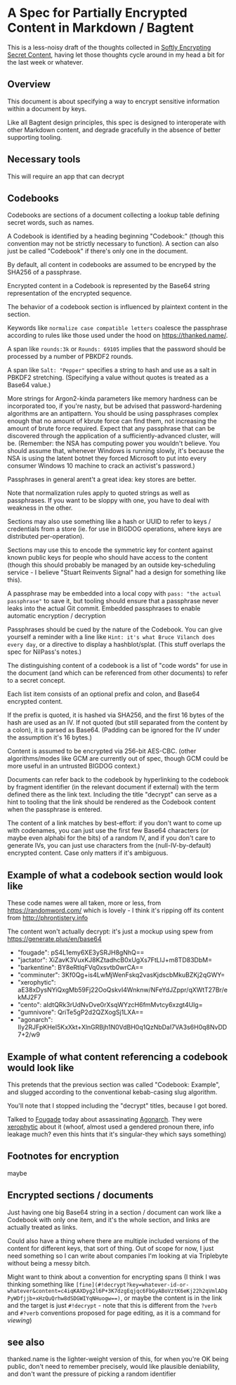 # A Spec for Partially Encrypted Content in Markdown / Bagtent

This is a less-noisy draft of the thoughts collected in [Softly Encrypting Secret Content](de39c59d-7091-4e34-84ff-9c25ceed1055.md), having let those thoughts cycle around in my head a bit for the last week or whatever.

## Overview

This document is about specifying a way to encrypt sensitive information within a document by keys.

Like all Bagtent design principles, this spec is designed to interoperate with other Markdown content, and degrade gracefully in the absence of better supporting tooling.

## Necessary tools

This will require an app that can decrypt

## Codebooks

Codebooks are sections of a document collecting a lookup table defining secret words, such as names.

A Codebook is identified by a heading beginning "Codebook:" (though this convention may not be strictly necessary to function). A section can also just be called "Codebook" if there's only one in the document.

By default, all content in codebooks are assumed to be encryped by the SHA256 of a passphrase.

Encrypted content in a Codebook is represented by the Base64 string representation of the encrypted sequence.

The behavior of a codebook section is influenced by plaintext content in the section.

Keywords like `normalize case compatible letters` coalesce the passphrase according to rules like those used under the hood on https://thanked.name/.

A span like `rounds:3k` or `Rounds: 69105` implies that the password should be processed by a number of PBKDF2 rounds.

A span like `Salt: "Pepper"` specifies a string to hash and use as a salt in PBKDF2 stretching. (Specifying a value without quotes is treated as a Base64 value.)

More strings for Argon2-kinda parameters like memory hardness can be incorporated too, if you're nasty, but be advised that password-hardening algorithms are an antipattern. You should be using passphrases complex enough that no amount of kbrute force can find them, not increasing the amount of brute force required. Expect that any passphrase that can be discovered through the application of a sufficiently-advanced cluster, will be. (Remember: the NSA has computing power you wouldn't believe. You should assume that, whenever Windows is running slowly, it's because the NSA is using the latent botnet they forced Microsoft to put into every consumer Windows 10 machine to crack an activist's password.)

Passphrases in general arent't a great idea: key stores are better.

Note that normalization rules apply to quoted strings as well as passphrases. If you want to be sloppy with one, you have to deal with weakness in the other.

Sections may also use something like a hash or UUID to refer to keys / credentials from a store (ie. for use in BIGDOG operations, where keys are distributed per-operation).

Sections may use this to encode the symmetric key for content against known public keys for people who should have access to the content (though this should probably be managed by an outside key-scheduling service - I believe "Stuart Reinvents Signal" had a design for something like this).

A passphrase may be embedded into a local copy with `pass: "the actual passphrase"` to save it, but tooling should ensure that a passphrase never leaks into the actual Git commit. Embedded passphrases to enable automatic encryption / decryption

Passphrases should be cued by the nature of the Codebook. You can give yourself a reminder with a line like `Hint: it's what Bruce Vilanch does every day`, or a directive to display a hashblot/splat. (This stuff overlaps the spec for NilPass's notes.)

The distinguishing content of a codebook is a list of "code words" for use in the document (and which can be referenced from other documents) to refer to a secret concept.

Each list item consists of an optional prefix and colon, and Base64 encrypted content.

If the prefix is quoted, it is hashed via SHA256, and the first 16 bytes of the hash are used as an IV. If not quoted (but still separated from the content by a colon), it is parsed as Base64. (Padding can be ignored for the IV under the assumption it's 16 bytes.)

Content is assumed to be encrypted via 256-bit AES-CBC. (other algorithms/modes like GCM are currently out of spec, though GCM could be more useful in an untrusted BIGDOG context.)

Documents can refer back to the codebook by hyperlinking to the codebook by fragment identifier (in the relevant document if external) with the term defined there as the link text. Including the title "decrypt" can serve as a hint to tooling that the link should be rendered as the Codebook content when the passphrase is entered.

The content of a link matches by best-effort: if you don't want to come up with codenames, you can just use the first few Base64 characters (or maybe even alphabi for the bits) of a random IV, and if you don't care to generate IVs, you can just use characters from the (null-IV-by-default) encrypted content. Case only matters if it's ambiguous.

## Example of what a codebook section would look like

These code names were all taken, more or less, from https://randomword.com/ which is lovely - I think it's ripping off its content from http://phrontistery.info

The content won't actually decrypt: it's just a mockup using spew from https://generate.plus/en/base64

- "fougade": pS4L1emy6XE3ySRJH8gNhQ==
- "jactator": XiZavK3VuxKJ8KZtadhcB0xUgXs7FtLlJ+m8TD83DbM=
- "barkentine": BY8eRtlqFVq0xsvtb0wrCA==
- "comminuter": 3Kf0Qg+is4LwMjWenFskq2vasKjdscbMkuBZKj2qGWY=
- "xerophytic": aE38xDysNYiQxgMb59Fj22OoQskvI4Wnknw/NFeYdJZppr/qXWtT27Br/ekMJ2F7
- "cento": aIdtQRk3rUdNvDve0rXsqWYzcH6fmMvtcy6xzgt4Ulg=
- "gumnivore": QriTe5gP2d2QZXogSj1LXA==
- "agonarch": IIy2RJFpKHeI5KxXkt+XlnGRBjh1N0VdBH0q1QzNbDaI7VA3s6H0q8NvDD7+2/w9

## Example of what content referencing a codebook would look like

This pretends that the previous section was called "Codebook: Example", and slugged according to the conventional kebab-casing slug algorithm.

You'll note that I stopped including the "decrypt" titles, because I got bored.

Talked to [Fougade](#codebook-example "decrypt") today about assassinating [Agonarch](#codebook-example). They were [xerophytic](#codebook-example) about it (whoof, almost used a gendered pronoun there, info leakage much? even this hints that it's singular-they which says something)

## Footnotes for encryption

maybe

## Encrypted sections / documents

Just having one big Base64 string in a section / document can work like a Codebook with only one item, and it's the whole section, and links are actually treated as links.

Could also have a thing where there are multiple included versions of the content for different keys, that sort of thing. Out of scope for now, I just need something so I can write about companies I'm looking at via Triplebyte without being a messy bitch.

Might want to think about a convention for encrypting spans (I think I was thinking something like `[fine](#!decrypt?key=whatever-id-or-whatever&content=c4iqKAXDyg2l6P+3K7dzgEqjqc6FbGyABoVztK6eKj22h2qVmlADgPyWDfjjb+xHzQuQrhw8dSDGWIYqNHuogw==)`, or maybe the content is in the link and the target is just `#!decrypt` - note that this is different from the `?verb` and `#?verb` conventions proposed for page editing, as it is a command for *viewing*)

## see also

thanked.name is the lighter-weight version of this, for when you're OK being public, don't need to remember precisely, would like plausible deniability, and don't want the pressure of picking a random identifier
